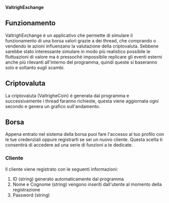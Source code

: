 **ValtrighExchange**

## Funzionamento
ValtrighExchange è un applicativo che permette di simulare il funzionamento di una borsa valori grazie a dei thread, che comprando o vendendo le azioni influenzano la valutazione della criptovaluta.
Sebbene sarebbe stato interessante simulare in modo più realistico possibile le fluttuazioni di valore ma è pressochè impossibile replicare gli eventi esterni anche più rilevanti all'interno del programma, quindi queste si baseranno solo e soltanto sugli scambi.

## Criptovaluta
La criptovaluta (ValtrigheCoin) è generata dal programma e successivamente i thread faranno richieste, questa viene aggiornata ogni secondo e genera un grafico sull'andamento.

## Borsa
Appena entrato nel sistema della borsa puoi fare l'accesso al tuo profilo con le tue credenziali oppure registrarti se sei un nuovo cliente.
Questa scelta ti consentirà di accedere ad una serie di funzioni a te dedicate.

### Cliente
Il cliente viene registrato con le seguenti informazioni:
1. ID (string) generato automaticamente dal programma
2. Nome e Cognome (string) vengono inseriti dall'utente al momento della registrazione
3. Password (string)
